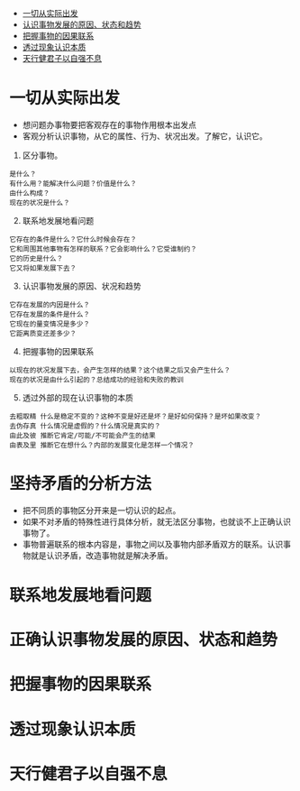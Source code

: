 * [一切从实际出发](#一切从实际出发)
* [认识事物发展的原因、状态和趋势](#认识事物发展的原因、状态和趋势)
* [把握事物的因果联系](#把握事物的因果联系)
* [透过现象认识本质](#透过现象认识本质)
* [天行健君子以自强不息](#天行健君子以自强不息)

# 一切从实际出发
- 想问题办事物要把客观存在的事物作用根本出发点
- 客观分析认识事物，从它的属性、行为、状况出发。了解它，认识它。
 
1. 区分事物。 
```
是什么？
有什么用？能解决什么问题？价值是什么？
由什么构成？
现在的状况是什么？
```
2. 联系地发展地看问题
```
它存在的条件是什么？它什么时候会存在？
它和周围其他事物有怎样的联系？它会影响什么？它受谁制约？
它的历史是什么？
它又将如果发展下去？
```
3. 认识事物发展的原因、状况和趋势
```
它存在发展的内因是什么？
它存在发展的条件是什么？
它现在的量变情况是多少？
它距离质变还差多少？
```
4. 把握事物的因果联系
```
以现在的状况发展下去，会产生怎样的结果？这个结果之后又会产生什么？
现在的状况是由什么引起的？总结成功的经验和失败的教训
```
5. 透过外部的现在认识事物的本质
```
去粗取精 什么是稳定不变的？这种不变是好还是坏？是好如何保持？是坏如果改变？
去伪存真 什么情况是虚假的？什么情况是真实的？
由此及彼 推断它肯定/可能/不可能会产生的结果
由表及里 推断它在想什么？内部的发展变化是怎样一个情况？
```
# 坚持矛盾的分析方法
- 把不同质的事物区分开来是一切认识的起点。
- 如果不对矛盾的特殊性进行具体分析，就无法区分事物，也就谈不上正确认识事物了。
- 事物普遍联系的根本内容是，事物之间以及事物内部矛盾双方的联系。认识事物就是认识矛盾，改造事物就是解决矛盾。
# 联系地发展地看问题
# 正确认识事物发展的原因、状态和趋势
# 把握事物的因果联系
# 透过现象认识本质
# 天行健君子以自强不息
